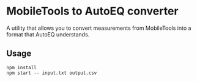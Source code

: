 # MobileTools to AutoEQ converter

A utility that allows you to convert measurements from MobileTools into a format that AutoEQ understands.

## Usage

```
npm install
npm start -- input.txt output.csv
```
